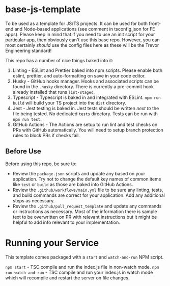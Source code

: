 # base-js-template
To be used as a template for JS/TS projects. It can be used for both front-end and Node-based applications (see comment in tsconfig.json for FE apps). Please keep in mind that if you need to use an init script for your particular app, then obviously can't use this base repo. However, you can most certainly _should_ use the config files here as these will be the Trevor Engineering standard! 

This repo has a number of nice things baked into it:
1. Linting - ESLint and Prettier baked into npm scripts. Please enable both eslint, prettier, and auto-formatting on save in your code editor.
2. Husky - GitHub hooks manager. Hooks and associated scripts can be found in the `.husky` directory. There is currently a pre-commit hook already installed that runs `lint-staged`.
3. Typescript - Typescript is baked in and integrated with ESLint. `npm run build` will build your TS project into the `dist` directory.
4. Jest - Jest testing is baked in. Jest tests should be written _next to_ the file being tested. No dedicated `tests` directory. Tests can be run with `npm run test`.
5. GitHub Actions - The Actions are setup to run lint and test checks on PRs with GitHub automatically. You will need to setup branch protection rules to block PRs if checks fail.

## Before Use
Before using this repo, be sure to:
 - Review the `package.json` scripts and update any based on your application. Try not to change the default key names of common items like `test` or `build` as those are baked into GitHub Actions.
 - Review the `.github/workflows/main.yml` file to be sure any linting, tests, and build commands are correct for your application. Add any additional steps as necessary.
 - Review the `.github/pull_request_template` and update any commands or instructions as necessary. Most of the information there is sample text to be overwritten on PR with relevant instructions but it might be helpful to add info relevant to your implementation.


# Running your Service
This template comes packaged with a `start` and `watch-and-run` NPM script.

`npm start` - TSC compile and run the index.js file in non-watch mode.
`npm run watch-and-run` - TSC compile and run your index.js in watch mode which will recompile and restart the server on file changes.